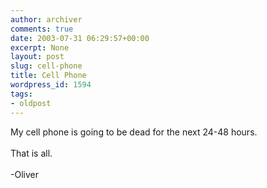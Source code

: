 ```yaml
---
author: archiver
comments: true
date: 2003-07-31 06:29:57+00:00
excerpt: None
layout: post
slug: cell-phone
title: Cell Phone
wordpress_id: 1594
tags:
- oldpost
---
```


My cell phone is going to be dead for the next 24-48 hours.<br /><br />That is all.<br /><br />-Oliver